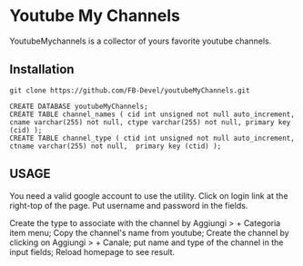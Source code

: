 # Youtube My Channels

YoutubeMychannels is a collector of yours favorite youtube channels.

## Installation

```git
git clone https://github.com/FB-Devel/youtubeMyChannels.git
```

```mysql
CREATE DATABASE youtubeMyChannels;
CREATE TABLE channel_names ( cid int unsigned not null auto_increment, cname varchar(255) not null, ctype varchar(255) not null, primary key (cid) );
CREATE TABLE channel_type ( ctid int unsigned not null auto_increment, ctname varchar(255) not null,  primary key (ctid) );
```

## USAGE
You need a valid google account to use the utility.
Click on login link at the right-top of the page.
Put username and password in the fields.

Create the type to associate with the channel by Aggiungi > + Categoria item menu;
Copy the channel's name from youtube;
Create the channel by clicking on Aggiungi > + Canale; put name and type of the channel in the input fields;
Reload homepage to see result.
